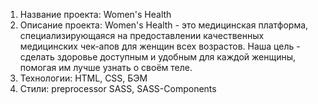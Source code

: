 1. Название проекта: Women's Health
2. Описание проекта:
   Women's Health - это медицинская платформа, специализирующаяся на предоставлении качественных медицинских чек-апов для женщин всех возрастов.
   Наша цель - сделать здоровье доступным и удобным для каждой женщины, помогая им лучше узнать о своём теле.
3. Технологии: HTML, CSS, БЭМ
4. Стили: preprocessor SASS, SASS-Components
